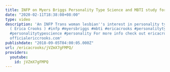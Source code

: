 ```yaml
---
title: INFP on Myers Briggs Personality Type Science and MBTI study for 11 years
date: "2020-02-11T18:38:08+08:00"
type: video
description: 'An INFP Trans woman lesbian''s interest in personality type science
  ( Erica Crooks ) #infp #myersbriggs #mbti #ericacrooks #personalitytype #personalitytypes
  #personalitytypescience #personality For more info check out ericacrooks.com and
  officialericcrooks.com'
publishdate: "2018-09-05T04:00:05.000Z"
url: /ericacrooks/jVZmX7gFMPQ/
providers:
  youtube:
    id: jVZmX7gFMPQ
---
```


